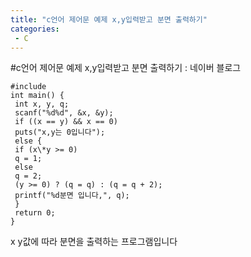 ```yaml
---
title: "c언어 제어문 예제 x,y입력받고 분면 출력하기"
categories:
 - C
---
```

#c언어 제어문 예제 x,y입력받고 분면 출력하기 : 네이버 블로그









```
#include
int main() {
 int x, y, q;
 scanf("%d%d", &x, &y);
 if ((x == y) && x == 0)
 puts("x,y는 0입니다");
 else {
 if (x\*y >= 0)
 q = 1;
 else
 q = 2;
 (y >= 0) ? (q = q) : (q = q + 2);
 printf("%d분면 입니다,", q);
 }
 return 0;
}
```





 


x y값에 따라 분면을 출력하는 프로그램입니다




 

